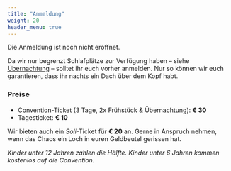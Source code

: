 ```yaml
---
title: "Anmeldung"
weight: 20
header_menu: true
---
```


Die Anmeldung ist noch nicht eröffnet.

Da wir nur begrenzt Schlafplätze zur Verfügung haben – siehe [Übernachtung](#übernachtung) – solltet ihr euch vorher anmelden. Nur so können wir euch garantieren, dass ihr nachts ein Dach über dem Kopf habt.

### Preise

- Convention-Ticket (3 Tage, 2x Frühstück & Übernachtung): **€ 30**
- Tagesticket: **€ 10**

Wir bieten auch ein _Soli_-Ticket für **€ 20** an. Gerne in Anspruch nehmen, wenn das Chaos ein Loch in euren Geldbeutel gerissen hat.

_Kinder unter 12 Jahren zahlen die Hälfte. Kinder unter 6 Jahren kommen kostenlos auf die Convention._

